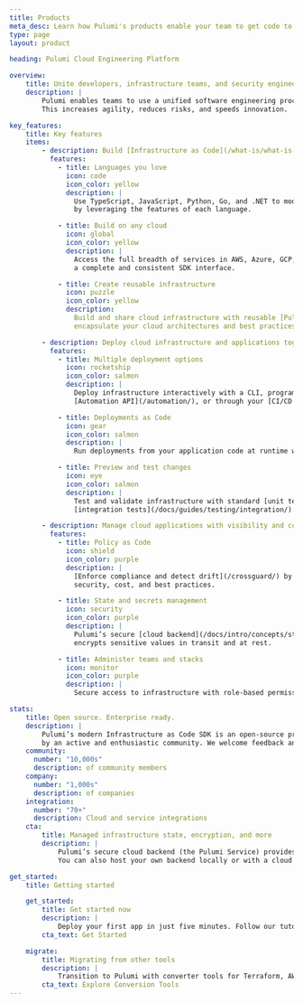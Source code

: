 ```yaml
---
title: Products
meta_desc: Learn how Pulumi's products enable your team to get code to any cloud productively, securely, and reliably, using your favorite languages.
type: page
layout: product

heading: Pulumi Cloud Engineering Platform

overview:
    title: Unite developers, infrastructure teams, and security engineers
    description: |
        Pulumi enables teams to use a unified software engineering process to deliver infrastructure and applications together and faster.
        This increases agility, reduces risks, and speeds innovation.

key_features:
    title: Key features
    items:
        - description: Build [Infrastructure as Code](/what-is/what-is-infrastructure-as-code/) in familiar languages
          features:
            - title: Languages you love
              icon: code
              icon_color: yellow
              description: |
                Use TypeScript, JavaScript, Python, Go, and .NET to model cloud infrastructure
                by leveraging the features of each language.

            - title: Build on any cloud
              icon: global
              icon_color: yellow
              description: |
                Access the full breadth of services in AWS, Azure, GCP, and [60+ providers](/registry/) through
                a complete and consistent SDK interface.

            - title: Create reusable infrastructure
              icon: puzzle
              icon_color: yellow
              description:
                Build and share cloud infrastructure with reusable [Pulumi Packages](/product/pulumi-packages), which
                encapsulate your cloud architectures and best practices. 

        - description: Deploy cloud infrastructure and applications together
          features:
            - title: Multiple deployment options
              icon: rocketship
              icon_color: salmon
              description: |
                Deploy infrastructure interactively with a CLI, programmatically with Pulumi’s
                [Automation API](/automation/), or through your [CI/CD process](/docs/guides/continuous-delivery/).

            - title: Deployments as Code
              icon: gear
              icon_color: salmon
              description: |
                Run deployments from your application code at runtime with [Automation API](/automation/). Create infrastructure APIs, custom platforms, and CLIs.

            - title: Preview and test changes
              icon: eye
              icon_color: salmon
              description: |
                Test and validate infrastructure with standard [unit test frameworks](/docs/guides/testing/#unit-testing) and
                [integration tests](/docs/guides/testing/integration/). Preview changes before deploying.

        - description: Manage cloud applications with visibility and controls
          features:
            - title: Policy as Code
              icon: shield
              icon_color: purple
              description: |
                [Enforce compliance and detect drift](/crossguard/) by checking infrastructure against rules for
                security, cost, and best practices.

            - title: State and secrets management
              icon: security
              icon_color: purple
              description: |
                Pulumi’s secure [cloud backend](/docs/intro/concepts/state/) manages your infrastructure state and automatically
                encrypts sensitive values in transit and at rest.

            - title: Administer teams and stacks
              icon: monitor
              icon_color: purple
              description: |
                Secure access to infrastructure with role-based permissions and [single sign-on](/docs/guides/saml/). View deployed resources, review audit logs, and set tags.

stats:
    title: Open source. Enterprise ready.
    description: |
        Pulumi’s modern Infrastructure as Code SDK is an open-source project that’s supported
        by an active and enthusiastic community. We welcome feedback and contributions from anyone.
    community:
      number: "10,000s"
      description: of community members
    company:
      number: "1,000s"
      description: of companies
    integration:
      number: "70+"
      description: Cloud and service integrations
    cta:
        title: Managed infrastructure state, encryption, and more
        description: |
            Pulumi’s secure cloud backend (the Pulumi Service) provides built-in state management and encrypts configuration secrets in transit and at rest.
            You can also host your own backend locally or with a cloud provider.

get_started:
    title: Getting started

    get_started:
        title: Get started now
        description: |
            Deploy your first app in just five minutes. Follow our tutorials for AWS, Azure, GCP, Kubernetes, and more.
        cta_text: Get Started

    migrate:
        title: Migrating from other tools
        description: |
            Transition to Pulumi with converter tools for Terraform, AWS CloudFormation, Azure Resource Manager, and Kubernetes.
        cta_text: Explore Conversion Tools
---
```

